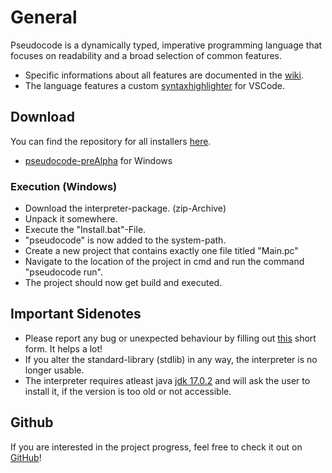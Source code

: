 # General
Pseudocode is a dynamically typed, imperative programming language that focuses on readability and a broad selection of common features.
 - Specific informations about all features are documented in the [wiki](https://wiki.pseudocode.site).
 - The language features a custom [syntaxhighlighter](https://marketplace.visualstudio.com/items?itemName=xtay.pseudocode-lang) for VSCode.

## Download
You can find the repository for all installers [here](https://github.com/xtay2/Pseudocode-Installer/).
 - [pseudocode-preAlpha](https://github.com/xtay2/Pseudocode-Installer/blob/main/pseudocode-win-installer.exe?raw=true) for Windows

### Execution (Windows)
 - Download the interpreter-package. (zip-Archive)
 - Unpack it somewhere.
 - Execute the "Install.bat"-File.
 - "pseudocode" is now added to the system-path.
 - Create a new project that contains exactly one file titled "Main.pc"
 - Navigate to the location of the project in cmd and run the command "pseudocode run".
 - The project should now get build and executed.

## Important Sidenotes
 - Please report any bug or unexpected behaviour by filling out [this](https://github.com/xtay2/Pseudocode-II/issues/new/choose) short form. It helps a lot!
 - If you alter the standard-library (stdlib) in any way, the interpreter is no longer usable.
 - The interpreter requires atleast java [jdk 17.0.2](https://www.oracle.com/java/technologies/javase/jdk17-archive-downloads.html) and will ask the user to install it, if the version is too old or not accessible.


## Github
If you are interested in the project progress, feel free to check it out on [GitHub](https://github.com/xtay2/Pseudocode-II)!
